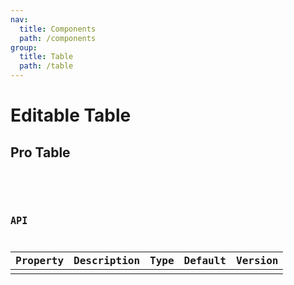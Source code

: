 ```yaml
---
nav:
  title: Components
  path: /components
group:
  title: Table
  path: /table
---
```


# Editable Table

## Pro Table
<code src="./basic.tsx" title='Basic usage' desc='Default use with local data' />

<code src="./useWithModel.tsx" title='Use with useModel' desc='Integrate with umi useModel function' />

## API

| Property | Description | Type | Default | Version |
| --- | --- | --- | --- | --- |
|  |  |  |  |  |



  




